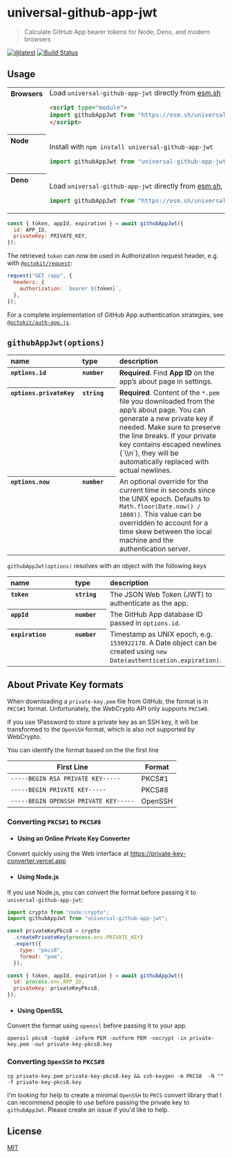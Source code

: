 # universal-github-app-jwt

> Calculate GitHub App bearer tokens for Node, Deno, and modern browsers

[![@latest](https://img.shields.io/npm/v/universal-github-app-jwt)](https://www.npmjs.com/universal-github-app-jwt)
[![Build Status](https://github.com/gr2m/universal-github-app-jwt/workflows/Test/badge.svg)](https://github.com/gr2m/universal-github-app-jwt/actions?query=workflow%3ATest+branch%3Amaster)

## Usage

<table>
<tbody valign=top align=left>
<tr><th>
Browsers
</th><td width=100%>
Load <code>universal-github-app-jwt</code> directly from <a href="https://esm.sh">esm.sh</a>
        
```html
<script type="module">
import githubAppJwt from "https://esm.sh/universal-github-app-jwt";
</script>
```

</td></tr>
<tr><th>
Node
</th><td>

Install with <code>npm install universal-github-app-jwt</code>

```js
import githubAppJwt from "universal-github-app-jwt";
```

</td></tr>
<tr><th>
Deno
</th><td>

Load <code>universal-github-app-jwt</code> directly from <a href="https://esm.sh">esm.sh</a>, including types.

```js
import githubAppJwt from "https://esm.sh/universal-github-app-jwt";
```

</td></tr>
</tbody>
</table>

```js
const { token, appId, expiration } = await githubAppJwt({
  id: APP_ID,
  privateKey: PRIVATE_KEY,
});
```

The retrieved `token` can now be used in Authorization request header, e.g. with [`@octokit/request`](https://github.com/octokit/request.js/#readme):

```js
request("GET /app", {
  headers: {
    authorization: `bearer ${token}`,
  },
});
```

For a complete implementation of GitHub App authentication strategies, see [`@octokit/auth-app.js`](https://github.com/octokit/auth-app.js/#readme).

## `githubAppJwt(options)`

<table width="100%">
  <thead align=left>
    <tr>
      <th width=150>
        name
      </th>
      <th width=70>
        type
      </th>
      <th>
        description
      </th>
    </tr>
  </thead>
  <tbody align=left valign=top>
    <tr>
      <th>
        <code>options.id</code>
      </th>
      <th>
        <code>number</code>
      </th>
      <td>
        <strong>Required</strong>. Find <strong>App ID</strong> on the app’s about page in settings.
      </td>
    </tr>
    <tr>
      <th>
        <code>options.privateKey</code>
      </th>
      <th>
        <code>string</code>
      </th>
      <td>
        <strong>Required</strong>. Content of the <code>*.pem</code> file you downloaded from the app’s about page. You can generate a new private key if needed. Make sure to preserve the line breaks. If your private key contains escaped newlines (`\\n`), they will be automatically replaced with actual newlines.
      </td>
    </tr>
    <tr>
      <th>
        <code>options.now</code>
      </th>
      <th>
        <code>number</code>
      </th>
      <td>
        An optional override for the current time in seconds since the UNIX epoch. Defaults to <code>Math.floor(Date.now() / 1000))</code>. This value can be overridden to account for a time skew between the local machine and the authentication server.
      </td>
    </tr>
  </tbody>
</table>

`githubAppJwt(options)` resolves with an object with the following keys

<table width="100%">
  <thead align=left>
    <tr>
      <th width=150>
        name
      </th>
      <th width=70>
        type
      </th>
      <th>
        description
      </th>
    </tr>
  </thead>
  <tbody align=left valign=top>
    <tr>
      <th>
        <code>token</code>
      </th>
      <th>
        <code>string</code>
      </th>
      <td>
        The JSON Web Token (JWT) to authenticate as the app.
      </td>
    </tr>
    <tr>
      <th>
        <code>appId</code>
      </th>
      <th>
        <code>number</code>
      </th>
      <td>
        The GitHub App database ID passed in <code>options.id</code>.
      </td>
    </tr>
    <tr>
      <th>
        <code>expiration</code>
      </th>
      <th>
        <code>number</code>
      </th>
      <td>
        Timestamp as UNIX epoch, e.g. <code>1530922170</code>. A Date object can be created using <code>new Date(authentication.expiration)</code>.
      </td>
    </tr>
  </tbody>
</table>

<!-- do not remove this anchor, it's used in error messages -->

<a name="private-key-formats"></a>

## About Private Key formats

When downloading a `private-key.pem` file from GitHub, the format is in `PKCS#1` format. Unfortunately, the WebCrypto API only supports `PKCS#8`.

If you use 1Password to store a private key as an SSH key, it will be transformed to the `OpenSSH` format, which is also not supported by WebCrypto.

You can identify the format based on the the first line

| First Line                            | Format  |
| ------------------------------------- | ------- |
| `-----BEGIN RSA PRIVATE KEY-----`     | PKCS#1  |
| `-----BEGIN PRIVATE KEY-----`         | PKCS#8  |
| `-----BEGIN OPENSSH PRIVATE KEY-----` | OpenSSH |

### Converting `PKCS#1` to `PKCS#8`

- #### Using an Online Private Key Converter

Convert quickly using the Web interface at https://private-key-converter.vercel.app

- #### Using Node.js

If you use Node.js, you can convert the format before passing it to `universal-github-app-jwt`:

```js
import crypto from "node:crypto";
import githubAppJwt from "universal-github-app-jwt";

const privateKeyPkcs8 = crypto
  .createPrivateKey(process.env.PRIVATE_KEY)
  .export({
    type: "pkcs8",
    format: "pem",
  });

const { token, appId, expiration } = await githubAppJwt({
  id: process.env.APP_ID,
  privateKey: privateKeyPkcs8,
});
```

- #### Using OpenSSL

Convert the format using `openssl` before passing it to your app.

```
openssl pkcs8 -topk8 -inform PEM -outform PEM -nocrypt -in private-key.pem -out private-key-pkcs8.key
```

### Converting `OpenSSH` to `PKCS#8`

```
cp private-key.pem private-key-pkcs8.key && ssh-keygen -m PKCS8  -N "" -f private-key-pkcs8.key
```

I'm looking for help to create a minimal `OpenSSH` to `PKCS` convert library that I can recommend people to use before passing the private key to `githubAppJwt`. Please create an issue if you'd like to help.

## License

[MIT](LICENSE)
